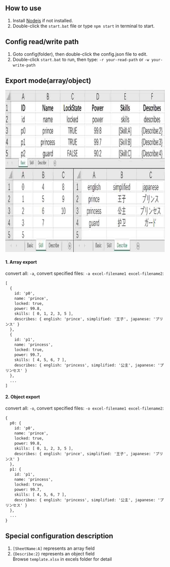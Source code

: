 <!--
 * @Author: yunmin
 * @Email: 362279869@qq.com
 * @Date: 2022-10-09 18:20:51
-->
## How to use
1. Install [Nodejs](https://nodejs.org/) if not installed.      
2. Double-click the `start.bat` file or type `npm start` in terminal to start.        

## Config read/write path
1. Goto config(folder), then double-click the config.json file to edit.       
2. Double-click `start.bat` to run, then type: `-r your-read-path` or `-w your-write-path`       

## Export mode(array/object)   
<a href="./excels/template.xlsx"><img src="./images/sheets.jpg" height="512"></a>


#### 1. Array export     
convert all: `-a`, convert specified files: `-a excel-filename1 excel-filename2`:
``` javescript      
[
  {
    id: 'p0',      
    name: 'prince',
    locked: true,  
    power: 99.8,
    skills: [ 0, 1, 2, 3, 5 ],
    describes: { english: 'prince', simplified: '王子', japanese: 'プリンス' }
  },
  {
    id: 'p1',
    name: 'princess',
    locked: true,
    power: 99.7,
    skills: [ 4, 5, 6, 7 ],
    describes: { english: 'princess', simplified: '公主', japanese: 'プリンセス' }
  },
  ...
]
```     
#### 2. Object export     
convert all: `-o`, convert specified files: `-o excel-filename1 excel-filename2`:
``` javescript   
{
  p0: {
    id: 'p0',
    name: 'prince',
    locked: true,
    power: 99.8,
    skills: [ 0, 1, 2, 3, 5 ],
    describes: { english: 'prince', simplified: '王子', japanese: 'プリンス' }
  },
  p1: {
    id: 'p1',
    name: 'princess',
    locked: true,
    power: 99.7,
    skills: [ 4, 5, 6, 7 ],
    describes: { english: 'princess', simplified: '公主', japanese: 'プリンセス' }
  },
  ...
}
```     
## Special configuration description      
1. `[SheetName:A]` represents an array field       
2. `{Describe:2}` represents an object field       
Browse `template.xlsx` in excels folder for detail     
 
